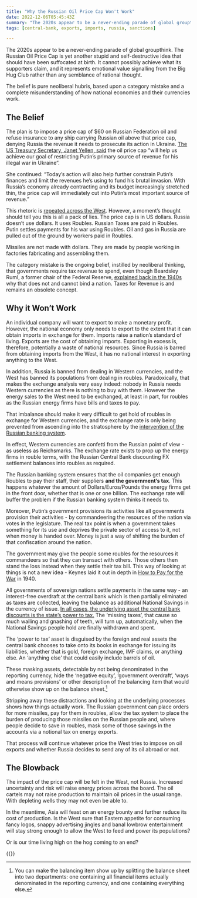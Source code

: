 ```yaml
---
title: "Why the Russian Oil Price Cap Won't Work"
date: 2022-12-06T05:45:43Z
summary: "The 2020s appear to be a never-ending parade of global groupthink. The Russian Oil Price Cap is yet another stupid and self-destructive idea that should have been suffocated at birth. It cannot possibly achieve what its supporters claim, and it represents emotional value signalling from the Big Hug Club rather than any semblance of rational thought."
tags: [central-bank, exports, imports, russia, sanctions]

---
```

The 2020s appear to be a never-ending parade of global groupthink. The
Russian Oil Price Cap is yet another stupid and self-destructive idea
that should have been suffocated at birth. It cannot possibly achieve
what its supporters claim, and it represents emotional value signalling
from the Big Hug Club rather than any semblance of rational thought.

The belief is pure neoliberal hubris, based upon a category mistake
and a complete misunderstanding of how national economies and their
currencies work.

## The Belief

The plan is to impose a price cap of $60 on Russian Federation oil and
refuse insurance to any ship carrying Russian oil above that price
cap, denying Russia the revenue it needs to prosecute its action in
Ukraine. [The US Treasury Secretary, Janet Yellen, said][1] the oil
price cap “will help us achieve our goal of restricting Putin’s
primary source of revenue for his illegal war in Ukraine”.

She continued: “Today’s action will also help further constrain
Putin’s finances and limit the revenues he’s using to fund his
brutal invasion. With Russia’s economy already contracting and its
budget increasingly stretched thin, the price cap will immediately cut
into Putin’s most important source of revenue.”

This rhetoric is [repeated across the West][2]. However, a moment’s
thought should tell you this is all a pack of lies. The price cap is in
US dollars. Russia doesn’t use dollars. It uses Roubles. Russian Taxes
are paid in Roubles. Putin settles payments for his war using Roubles. Oil
and gas in Russia are pulled out of the ground by workers paid in Roubles.

Missiles are not made with dollars. They are made by people working in
factories fabricating and assembling them.

The category mistake is the ongoing belief, instilled by neoliberal
thinking, that governments require tax revenue to spend, even though
Beardsley Ruml, a former chair of the Federal Reserve, [explained back
in the 1940s][3] why that does not and cannot bind a nation. Taxes for
Revenue is and remains an obsolete concept.

## Why it Won’t Work

An individual company will want to export to make a monetary
profit. However, the national economy only needs to export to the
extent that it can obtain imports in exchange for them. Imports raise
a nation’s standard of living. Exports are the cost of obtaining
imports. Exporting in excess is, therefore, potentially a waste of
national resources. Since Russia is barred from obtaining imports from
the West, it has no national interest in exporting anything to the West.

In addition, Russia is banned from dealing in Western currencies, and the
West has banned its populations from dealing in roubles. Paradoxically,
that makes the exchange analysis very easy indeed: nobody in Russia
needs Western currencies as there is nothing to buy with them. However the energy
sales to the West need to be exchanged, at least in part, for roubles as the
Russian energy firms have bills and taxes to pay.

That imbalance should make it very difficult to get hold of roubles in
exchange for Western currencies, and the exchange rate is only being
prevented from ascending into the stratosphere by the [intervention of
the Russian banking system][4].

In effect, Western currencies are confetti from the Russian point of view -
as useless as Reichsmarks. The exchange rate exists to
prop up the energy firms in rouble terms, with the Russian Central Bank
discounting FX settlement balances into roubles as required.

The Russian banking system ensures that the oil companies get enough
Roubles to pay their staff, their suppliers **and the government’s
tax**. This happens whatever the amount of Dollars/Euros/Pounds the energy
firms get in the front door, whether that is one or one billion. The
exchange rate will buffer the problem if the Russian banking system
thinks it needs to.

Moreover, Putin’s government provisions its activities like all
governments provision their activities - by commandeering the resources
of the nation via votes in the legislature. The real tax point is when a
government takes something for its use and deprives the private sector
of access to it, not when money is handed over. Money is just a way of
shifting the burden of that confiscation around the nation.

The government may give the people some roubles for the resources it
commandeers so that they can transact with others. Those others then stand
the loss instead when they settle their tax bill. This way of looking at things is not
a new idea - Keynes laid it out in depth in [How to Pay for the War][5]
in 1940.

All governments of sovereign nations settle payments in the same way -
an interest-free overdraft at the central bank which is then partially
eliminated as taxes are collected, leaving the balance as additional
National Savings in the currency of issue. [In all cases, the underlying
asset the central bank discounts is the state’s power to tax.][6] The
‘missing taxes’, that cause so much wailing and gnashing of teeth,
will turn up, automatically, when the National Savings people hold are
finally withdrawn and spent.

The ‘power to tax’ asset is disguised by the foreign and real assets
the central bank chooses to take onto its books in exchange for issuing
its liabilities, whether that is gold, foreign exchange, IMF claims, or
anything else. An ‘anything else’ that could easily include barrels
of oil.

These masking assets, detectable by not being denominated in the reporting
currency, hide the ‘negative equity’, ‘government overdraft’,
‘ways and means provisions’ or other description of the balancing
item that would otherwise show up on the balance sheet.[^1]

Stripping away these distractions and looking at the underlying processes
shows how things actually work. The Russian government can place orders
for more missiles, pay for them in roubles, allow the tax system to
place the burden of producing those missiles on the Russian people and,
where people decide to save in roubles, mask some of those savings in
the accounts via a notional tax on energy exports.

That process will continue whatever price the West tries to impose on oil
exports and whether Russia decides to send any of its oil abroad or not.

## The Blowback

The impact of the price cap will be felt in the West, not
Russia. Increased uncertainty and risk will raise energy prices across
the board. The oil cartels may not raise production to maintain oil prices
in the usual range. With depleting wells they may not even be able to.

In the meantime, Asia will feast on an energy bounty and further reduce
its cost of production. Is the West sure that Eastern appetite for
consuming fancy logos, snappy advertising jingles and banal lowbrow
entertainment will stay strong enough to allow the West to feed and
power its populations?

Or is our time living high on the hog coming to an end?

{{<joindiscord>}}

[1]: https://home.treasury.gov/news/press-releases/jy1138
[2]: https://www.standard.co.uk/news/world/uk-eu-g7-russia-oil-price-cap-putin-ukraine-war-b1044575.html
[3]: http://home.hiwaay.net/~becraft/RUMLTAXES.html
[4]: https://new-wayland.com/blog/how-russian-gas-is-paid-for/
[5]: https://en.wikipedia.org/wiki/How_to_Pay_for_the_War
[6]: https://gimms.org.uk/2021/02/21/an-accounting-model-of-the-uk-exchequer/
[^1]: You can make the balancing item show up by splitting the balance sheet into two departments: one containing all financial items actually denominated in the reporting currency, and one containing everything else.
